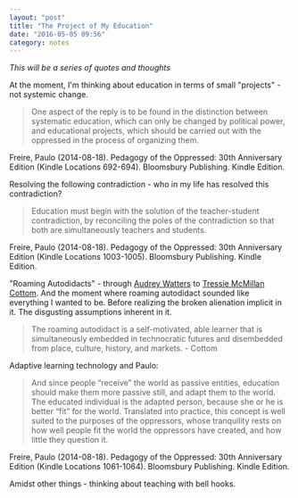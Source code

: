 ```yaml
---
layout: "post"
title: "The Project of My Education"
date: "2016-05-05 09:56"
category: notes
---
```


_This will be a series of quotes and thoughts_

At the moment, I'm thinking about education in terms of small "projects" - not systemic change.

>One aspect of the reply is to be found in the distinction between systematic education, which can only be changed by political power, and educational projects, which should be carried out with the oppressed in the process of organizing them.

Freire, Paulo (2014-08-18). Pedagogy of the Oppressed: 30th Anniversary Edition (Kindle Locations 692-694). Bloomsbury Publishing. Kindle Edition.

Resolving the following contradiction - who in my life has resolved this contradiction?

>Education must begin with the solution of the teacher-student contradiction, by reconciling the poles of the contradiction so that both are simultaneously teachers and students.

Freire, Paulo (2014-08-18). Pedagogy of the Oppressed: 30th Anniversary Edition (Kindle Locations 1003-1005). Bloomsbury Publishing. Kindle Edition.

"Roaming Autodidacts" - through [Audrey Watters](http://hackeducation.com/2016/03/25/lifelong-learning-lol) to [Tressie McMillan Cottom](https://civic.mit.edu/blog/natematias/inequality-regimes-and-student-experience-in-online-learning-tressie-mcmillan-cottom). And the moment where roaming autodidact sounded like everything I wanted to be. Before realizing the broken alienation implicit in it. The disgusting assumptions inherent in it.

> The roaming autodidact is a self-motivated, able learner that is simultaneously embedded in technocratic futures and disembedded from place, culture, history, and markets. - Cottom

Adaptive learning technology and Paulo:

>And since people “receive” the world as passive entities, education should make them more passive still, and adapt them to the world. The educated individual is the adapted person, because she or he is better “fit” for the world. Translated into practice, this concept is well suited to the purposes of the oppressors, whose tranquility rests on how well people fit the world the oppressors have created, and how little they question it.

Freire, Paulo (2014-08-18). Pedagogy of the Oppressed: 30th Anniversary Edition (Kindle Locations 1061-1064). Bloomsbury Publishing. Kindle Edition.

Amidst other things - thinking about teaching with bell hooks.
